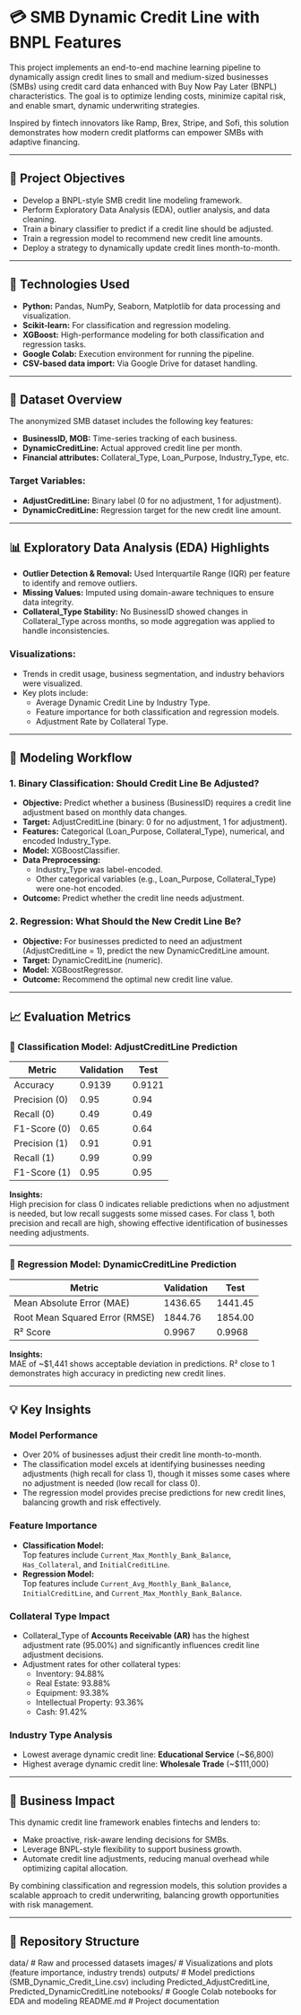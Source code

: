 # 💳 SMB Dynamic Credit Line with BNPL Features

This project implements an end-to-end machine learning pipeline to dynamically assign credit lines to small and medium-sized businesses (SMBs) using credit card data enhanced with Buy Now Pay Later (BNPL) characteristics. The goal is to optimize lending costs, minimize capital risk, and enable smart, dynamic underwriting strategies.

Inspired by fintech innovators like Ramp, Brex, Stripe, and Sofi, this solution demonstrates how modern credit platforms can empower SMBs with adaptive financing.

---

## 🎯 Project Objectives

- Develop a BNPL-style SMB credit line modeling framework.
- Perform Exploratory Data Analysis (EDA), outlier analysis, and data cleaning.
- Train a binary classifier to predict if a credit line should be adjusted.
- Train a regression model to recommend new credit line amounts.
- Deploy a strategy to dynamically update credit lines month-to-month.

---

## 🧰 Technologies Used

- **Python:** Pandas, NumPy, Seaborn, Matplotlib for data processing and visualization.
- **Scikit-learn:** For classification and regression modeling.
- **XGBoost:** High-performance modeling for both classification and regression tasks.
- **Google Colab:** Execution environment for running the pipeline.
- **CSV-based data import:** Via Google Drive for dataset handling.

---

## 📂 Dataset Overview

The anonymized SMB dataset includes the following key features:

- **BusinessID, MOB:** Time-series tracking of each business.
- **DynamicCreditLine:** Actual approved credit line per month.
- **Financial attributes:** Collateral_Type, Loan_Purpose, Industry_Type, etc.

### Target Variables:
- **AdjustCreditLine:** Binary label (0 for no adjustment, 1 for adjustment).
- **DynamicCreditLine:** Regression target for the new credit line amount.

---

## 📊 Exploratory Data Analysis (EDA) Highlights

- **Outlier Detection & Removal:** Used Interquartile Range (IQR) per feature to identify and remove outliers.
- **Missing Values:** Imputed using domain-aware techniques to ensure data integrity.
- **Collateral_Type Stability:** No BusinessID showed changes in Collateral_Type across months, so mode aggregation was applied to handle inconsistencies.

### Visualizations:
- Trends in credit usage, business segmentation, and industry behaviors were visualized.
- Key plots include:
  - Average Dynamic Credit Line by Industry Type.
  - Feature importance for both classification and regression models.
  - Adjustment Rate by Collateral Type.

---

## 🤖 Modeling Workflow

### 1. Binary Classification: Should Credit Line Be Adjusted?

- **Objective:** Predict whether a business (BusinessID) requires a credit line adjustment based on monthly data changes.
- **Target:** AdjustCreditLine (binary: 0 for no adjustment, 1 for adjustment).
- **Features:** Categorical (Loan_Purpose, Collateral_Type), numerical, and encoded Industry_Type.
- **Model:** XGBoostClassifier.
- **Data Preprocessing:**
  - Industry_Type was label-encoded.
  - Other categorical variables (e.g., Loan_Purpose, Collateral_Type) were one-hot encoded.
- **Outcome:** Predict whether the credit line needs adjustment.

### 2. Regression: What Should the New Credit Line Be?

- **Objective:** For businesses predicted to need an adjustment (AdjustCreditLine = 1), predict the new DynamicCreditLine amount.
- **Target:** DynamicCreditLine (numeric).
- **Model:** XGBoostRegressor.
- **Outcome:** Recommend the optimal new credit line value.

---

## 📈 Evaluation Metrics

### 🔹 Classification Model: AdjustCreditLine Prediction

| Metric          | Validation | Test   |
|-----------------|------------|--------|
| Accuracy        | 0.9139     | 0.9121 |
| Precision (0)   | 0.95       | 0.94   |
| Recall (0)      | 0.49       | 0.49   |
| F1-Score (0)    | 0.65       | 0.64   |
| Precision (1)   | 0.91       | 0.91   |
| Recall (1)      | 0.99       | 0.99   |
| F1-Score (1)    | 0.95       | 0.95   |

**Insights:**  
High precision for class 0 indicates reliable predictions when no adjustment is needed, but low recall suggests some missed cases. For class 1, both precision and recall are high, showing effective identification of businesses needing adjustments.

---

### 🔹 Regression Model: DynamicCreditLine Prediction

| Metric                  | Validation | Test    |
|-------------------------|------------|---------|
| Mean Absolute Error (MAE)| 1436.65    | 1441.45 |
| Root Mean Squared Error (RMSE) | 1844.76 | 1854.00 |
| R² Score                | 0.9967     | 0.9968  |

**Insights:**  
MAE of ~$1,441 shows acceptable deviation in predictions. R² close to 1 demonstrates high accuracy in predicting new credit lines.

---

## 💡 Key Insights

### Model Performance
- Over 20% of businesses adjust their credit line month-to-month.
- The classification model excels at identifying businesses needing adjustments (high recall for class 1), though it misses some cases where no adjustment is needed (low recall for class 0).
- The regression model provides precise predictions for new credit lines, balancing growth and risk effectively.

### Feature Importance
- **Classification Model:**  
  Top features include `Current_Max_Monthly_Bank_Balance`, `Has_Collateral`, and `InitialCreditLine`.
- **Regression Model:**  
  Top features include `Current_Avg_Monthly_Bank_Balance`, `InitialCreditLine`, and `Current_Max_Monthly_Bank_Balance`.

### Collateral Type Impact
- Collateral_Type of **Accounts Receivable (AR)** has the highest adjustment rate (95.00%) and significantly influences credit line adjustment decisions.  
- Adjustment rates for other collateral types:  
  - Inventory: 94.88%  
  - Real Estate: 93.88%  
  - Equipment: 93.38%  
  - Intellectual Property: 93.36%  
  - Cash: 91.42%

### Industry Type Analysis
- Lowest average dynamic credit line: **Educational Service** (~$6,800)
- Highest average dynamic credit line: **Wholesale Trade** (~$111,000)

---

## 🤝 Business Impact

This dynamic credit line framework enables fintechs and lenders to:

- Make proactive, risk-aware lending decisions for SMBs.
- Leverage BNPL-style flexibility to support business growth.
- Automate credit line adjustments, reducing manual overhead while optimizing capital allocation.

By combining classification and regression models, this solution provides a scalable approach to credit underwriting, balancing growth opportunities with risk management.

---

## 📁 Repository Structure

data/ # Raw and processed datasets
images/ # Visualizations and plots (feature importance, industry trends)
outputs/ # Model predictions (SMB_Dynamic_Credit_Line.csv) including Predicted_AdjustCreditLine, Predicted_DynamicCreditLine
notebooks/ # Google Colab notebooks for EDA and modeling
README.md # Project documentation
